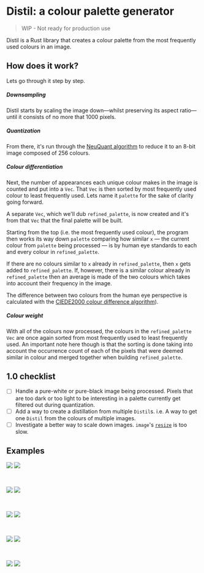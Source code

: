# Distil: a colour palette generator

> WIP - Not ready for production use

Distil is a Rust library that creates a colour palette from the most frequently
used colours in an image.

## How does it work?

Lets go through it step by step.

##### Downsampling

Distil starts by scaling the image down—whilst preserving its aspect ratio—until
it consists of no more that 1000 pixels.

##### Quantization

From there, it's run through the [NeuQuant
algorithm](https://scientificgems.wordpress.com/stuff/neuquant-fast-high-quality-image-quantization/)
to reduce it to an 8-bit image composed of 256 colours.

##### Colour differentiation

Next, the number of appearances each unique colour makes in the image is counted
and put into a `Vec`. That `Vec` is then sorted by most frequently used colour
to least frequently used. Lets name it `palette` for the sake of clarity going
forward.

A separate `Vec`, which we'll dub `refined_palette`, is now created and it's
from that `Vec` that the final palette will be built.

Starting from the top (i.e. the most frequently used colour), the program then
works its way down `palette` comparing how similar `x` — the current colour from
`palette` being processed — is by human eye standards to each and every colour
in `refined_palette`.

If there are no colours similar to `x` already in `refined_palette`, then `x`
gets added to `refined_palette`. If, however, there is a similar colour already
in `refined_palette` then an average is made of the two colours which takes into account
their frequency in the image.

The difference between two colours from the human eye perspective is calculated
with the [CIEDE2000 colour difference
algorithm](https://en.wikipedia.org/wiki/Color_difference#CIEDE2000)).

##### Colour weight

With all of the colours now processed, the colours in the `refined_palette`
`Vec` are once again sorted from most frequently used to least frequently used.
An important note here though is that the sorting is done taking into account
the occurrence count of each of the pixels that were deemed similar in colour
and merged together when building `refined_palette`.

## 1.0 checklist

- [ ] Handle a pure-white or pure-black image being processed. Pixels that are
  too dark or too light to be interesting in a palette currently get filtered
  out during quantization.
- [ ] Add a way to create a distillation from multiple `Distil`s. i.e. A way to
  get one `Distil` from the colours of multiple images.
- [ ] Investigate a better way to scale down images. `image`'s
  [`resize`](https://docs.rs/image/0.13.0/image/enum.DynamicImage.html#method.resize)
  is too slow.

## Examples

![](https://github.com/elliotekj/distil/blob/master/images/img-1.jpg?raw=true)
![](https://github.com/elliotekj/distil/blob/master/images/img-1-palette.png?raw=true)

<br>

![](https://github.com/elliotekj/distil/blob/master/images/img-3.jpg?raw=true)
![](https://github.com/elliotekj/distil/blob/master/images/img-3-palette.png?raw=true)

<br>

![](https://github.com/elliotekj/distil/blob/master/images/img-4.jpg?raw=true)
![](https://github.com/elliotekj/distil/blob/master/images/img-4-palette.png?raw=true)

<br>

![](https://github.com/elliotekj/distil/blob/master/images/img-5.jpg?raw=true)
![](https://github.com/elliotekj/distil/blob/master/images/img-5-palette.png?raw=true)

<br>

![](https://github.com/elliotekj/distil/blob/master/images/img-6.jpg?raw=true)
![](https://github.com/elliotekj/distil/blob/master/images/img-6-palette.png?raw=true)
